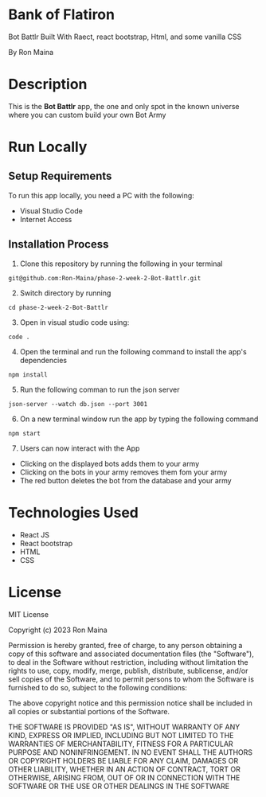 # Bank of Flatiron
Bot Battlr Built With Raect, react bootstrap, Html, and some vanilla CSS

By Ron Maina

# Description
This is the  **Bot Battlr** app, the one and only spot in the known universe where you can custom build your own Bot Army

# Run Locally
## Setup Requirements
To run this app locally, you need a PC with the following:
* Visual Studio Code
* Internet Access

## Installation Process
1. Clone this repository by running the following in your terminal
```
git@github.com:Ron-Maina/phase-2-week-2-Bot-Battlr.git

```
2. Switch directory by running
```
cd phase-2-week-2-Bot-Battlr

```
3. Open in visual studio code using:
```
code .

```
4. Open the terminal and run the following command to install the app's dependencies
```
npm install

```
5. Run the following comman to run the json server
```
json-server --watch db.json --port 3001

```
6. On a new terminal window run the app by typing the following command 
```
npm start

```
7. Users can now interact with the App
* Clicking on the displayed bots adds them to your army
* Clicking on the bots in your army removes them fom your army
* The red button deletes the bot from the database and your army

# Technologies Used
* React JS
* React bootstrap
* HTML
* CSS


# License
MIT License

Copyright (c) 2023 Ron Maina

Permission is hereby granted, free of charge, to any person obtaining a copy of this software and associated documentation files (the "Software"), to deal in the Software without restriction, including without limitation the rights to use, copy, modify, merge, publish, distribute, sublicense, and/or sell copies of the Software, and to permit persons to whom the Software is furnished to do so, subject to the following conditions:

The above copyright notice and this permission notice shall be included in all copies or substantial portions of the Software.

THE SOFTWARE IS PROVIDED "AS IS", WITHOUT WARRANTY OF ANY KIND, EXPRESS OR IMPLIED, INCLUDING BUT NOT LIMITED TO THE WARRANTIES OF MERCHANTABILITY, FITNESS FOR A PARTICULAR PURPOSE AND NONINFRINGEMENT. IN NO EVENT SHALL THE AUTHORS OR COPYRIGHT HOLDERS BE LIABLE FOR ANY CLAIM, DAMAGES OR OTHER LIABILITY, WHETHER IN AN ACTION OF CONTRACT, TORT OR OTHERWISE, ARISING FROM, OUT OF OR IN CONNECTION WITH THE SOFTWARE OR THE USE OR OTHER DEALINGS IN THE SOFTWARE